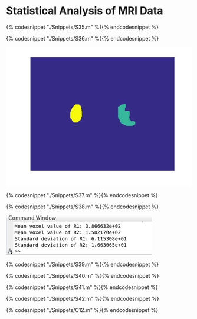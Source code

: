 # Statistical Analysis of MRI Data

{% codesnippet "./Snippets/S35.m" %}{% endcodesnippet %}

{% codesnippet "./Snippets/S36.m" %}{% endcodesnippet %}

![](./BookImages/pathoCodedMask.jpg)

{% codesnippet "./Snippets/S37.m" %}{% endcodesnippet %}

{% codesnippet "./Snippets/S38.m" %}{% endcodesnippet %}

![](./BookImages/pathoStats.tiff)

{% codesnippet "./Snippets/S39.m" %}{% endcodesnippet %}

{% codesnippet "./Snippets/S40.m" %}{% endcodesnippet %}

{% codesnippet "./Snippets/S41.m" %}{% endcodesnippet %}

{% codesnippet "./Snippets/S42.m" %}{% endcodesnippet %}

{% codesnippet "./Snippets/C12.m" %}{% endcodesnippet %}